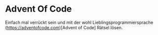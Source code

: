 # Advent Of Code

Einfach mal verrückt sein und mit der wohl Lieblingsprogrammiersprache (https://adventofcode.com)[Advent of Code] Rätsel lösen.

